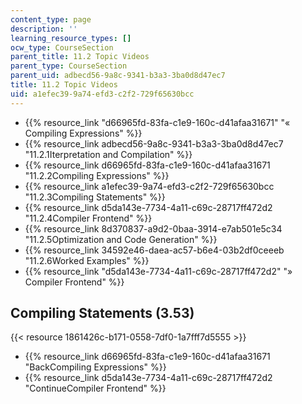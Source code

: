 ```yaml
---
content_type: page
description: ''
learning_resource_types: []
ocw_type: CourseSection
parent_title: 11.2 Topic Videos
parent_type: CourseSection
parent_uid: adbecd56-9a8c-9341-b3a3-3ba0d8d47ec7
title: 11.2 Topic Videos
uid: a1efec39-9a74-efd3-c2f2-729f65630bcc
---
```


*   {{% resource_link "d66965fd-83fa-c1e9-160c-d41afaa31671" "« Compiling Expressions" %}}
*   {{% resource_link adbecd56-9a8c-9341-b3a3-3ba0d8d47ec7 "11.2.1Iterpretation and Compilation" %}}
*   {{% resource_link d66965fd-83fa-c1e9-160c-d41afaa31671 "11.2.2Compiling Expressions" %}}
*   {{% resource_link a1efec39-9a74-efd3-c2f2-729f65630bcc "11.2.3Compiling Statements" %}}
*   {{% resource_link d5da143e-7734-4a11-c69c-28717ff472d2 "11.2.4Compiler Frontend" %}}
*   {{% resource_link 8d370837-a9d2-0baa-3914-e7ab501e5c34 "11.2.5Optimization and Code Generation" %}}
*   {{% resource_link 34592e46-daea-ac57-b6e4-03b2df0ceeeb "11.2.6Worked Examples" %}}
*   {{% resource_link "d5da143e-7734-4a11-c69c-28717ff472d2" "» Compiler Frontend" %}}

Compiling Statements (3.53)
---------------------------

{{< resource 1861426c-b171-0558-7df0-1a7fff7d5555 >}}

*   {{% resource_link d66965fd-83fa-c1e9-160c-d41afaa31671 "BackCompiling Expressions" %}}
*   {{% resource_link d5da143e-7734-4a11-c69c-28717ff472d2 "ContinueCompiler Frontend" %}}